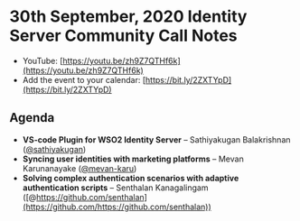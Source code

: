 # 30th September, 2020 Identity Server Community Call Notes

-   YouTube: [https://youtu.be/zh9Z7QTHf6k](https://youtu.be/zh9Z7QTHf6k)
-   Add the event to your calendar: [https://bit.ly/2ZXTYpD](https://bit.ly/2ZXTYpD)

## Agenda

-   **VS-code Plugin for WSO2 Identity Server** – Sathiyakugan Balakrishnan ([@sathiyakugan](https://github.com/sathiyakugan))
-   **Syncing user identities with marketing platforms** – Mevan Karunanayake ([@mevan-karu](https://github.com/mevan-karu))
-   **Solving complex authentication scenarios with adaptive authentication scripts** – Senthalan Kanagalingam
 ([@https://github.com/senthalan](https://github.com/https://github.com/senthalan))
